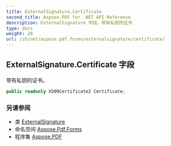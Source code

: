 ```yaml
---
title: ExternalSignature.Certificate
second_title: Aspose.PDF for .NET API Reference
description: ExternalSignature 字段。带有私钥的证书
type: docs
weight: 20
url: /zh/net/aspose.pdf.forms/externalsignature/certificate/
---
```

## ExternalSignature.Certificate 字段

带有私钥的证书。

```csharp
public readonly X509Certificate2 Certificate;
```

### 另请参阅

* 类 [ExternalSignature](../)
* 命名空间 [Aspose.Pdf.Forms](../../../aspose.pdf.forms/)
* 程序集 [Aspose.PDF](../../../)
